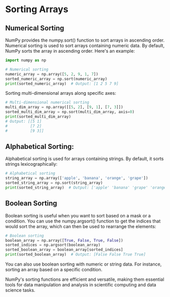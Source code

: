 # Sorting Arrays

## Numerical Sorting

NumPy provides the numpy.sort() function to sort arrays in ascending order. Numerical sorting is used to sort arrays
containing numeric data. By default, NumPy sorts the array in ascending order.
Here's an example:

```python
import numpy as np

# Numerical sorting
numeric_array = np.array([5, 2, 9, 1, 7])
sorted_numeric_array = np.sort(numeric_array)
print(sorted_numeric_array)  # Output: [1 2 5 7 9]
```

Sorting multi-dimensional arrays along specific axes:

```python
# Multi-dimensional numerical sorting
multi_dim_array = np.array([[5, 2], [9, 1], [7, 3]])
sorted_multi_dim_array = np.sort(multi_dim_array, axis=0)
print(sorted_multi_dim_array)
# Output: [[5 1]
#          [7 2]
#          [9 3]]
```

## Alphabetical Sorting:

Alphabetical sorting is used for arrays containing strings. By default, it sorts strings lexicographically:

```python
# Alphabetical sorting
string_array = np.array(['apple', 'banana', 'orange', 'grape'])
sorted_string_array = np.sort(string_array)
print(sorted_string_array)  # Output: ['apple' 'banana' 'grape' 'orange']

```

## Boolean Sorting

Boolean sorting is useful when you want to sort based on a mask or a condition. You can use the numpy.argsort() function
to get the indices that would sort the array, which can then be used to rearrange the elements:

```python
# Boolean sorting
boolean_array = np.array([True, False, True, False])
sorted_indices = np.argsort(boolean_array)
sorted_boolean_array = boolean_array[sorted_indices]
print(sorted_boolean_array)  # Output: [False False True True]
```

You can also use boolean sorting with numeric or string data. For instance, sorting an array based on a specific
condition.

NumPy's sorting functions are efficient and versatile, making them essential tools for data manipulation and analysis in
scientific computing and data science tasks.